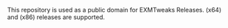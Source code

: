 This repository is used as a public domain for EXMTweaks Releases.
(x64) and (x86) releases are supported.
